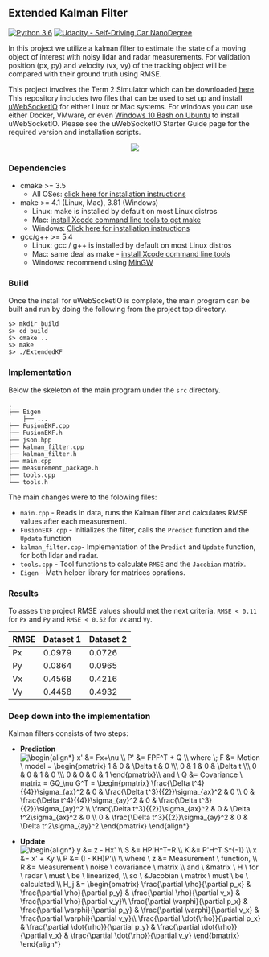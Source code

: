 ## Extended Kalman Filter
[![Python 3.6](https://img.shields.io/badge/python-3.6-blue.svg)](https://www.python.org/downloads/release/python-360/)
[![Udacity - Self-Driving Car NanoDegree](https://s3.amazonaws.com/udacity-sdc/github/shield-carnd.svg)](http://www.udacity.com/drive)

In this project we utilize a kalman filter to estimate the state of a moving object of interest with noisy lidar and radar measurements. For validation position (px, py) and velocity (vx, vy) of the tracking object will be compared with their ground truth using RMSE.

This project involves the Term 2 Simulator which can be downloaded [here](https://github.com/udacity/self-driving-car-sim/releases). This repository includes two files that can be used to set up and install [uWebSocketIO](https://github.com/uWebSockets/uWebSockets) for either Linux or Mac systems. For windows you can use either Docker, VMware, or even [Windows 10 Bash on Ubuntu](https://www.howtogeek.com/249966/how-to-install-and-use-the-linux-bash-shell-on-windows-10/) to install uWebSocketIO. Please see the uWebSocketIO Starter Guide page for the required version and installation scripts.

<p align="center"> 
<img src="https://github.com/ajimenezjulio/P5_Extended_Kalman_Filter/blob/master/Docs/tracking.gif">
</p>

### Dependencies

* cmake >= 3.5
  * All OSes: [click here for installation instructions](https://cmake.org/install/)
* make >= 4.1 (Linux, Mac), 3.81 (Windows)
  * Linux: make is installed by default on most Linux distros
  * Mac: [install Xcode command line tools to get make](https://developer.apple.com/xcode/features/)
  * Windows: [Click here for installation instructions](http://gnuwin32.sourceforge.net/packages/make.htm)
* gcc/g++ >= 5.4
  * Linux: gcc / g++ is installed by default on most Linux distros
  * Mac: same deal as make - [install Xcode command line tools](https://developer.apple.com/xcode/features/)
  * Windows: recommend using [MinGW](http://www.mingw.org/)


### Build
Once the install for uWebSocketIO is complete, the main program can be built and run by doing the following from the project top directory.
```
$> mkdir build
$> cd build
$> cmake ..
$> make
$> ./ExtendedKF
```

### Implementation

Below the skeleton of the main program under the `src` directory.
```
.
├── Eigen
    ├── ...
├── FusionEKF.cpp
├── FusionEKF.h
├── json.hpp
├── kalman_filter.cpp
├── kalman_filter.h
├── main.cpp
├── measurement_package.h
├── tools.cpp
└── tools.h
```

The main changes were to the folowing files:

- `main.cpp` - Reads in data, runs the Kalman filter and calculates RMSE values after each measurement.
- `FusionEKF.cpp` - Initializes the filter, calls the `Predict` function and the `Update` function
- `kalman_filter.cpp`- Implementation of the `Predict` and `Update` function, for both lidar and radar.
- `tools.cpp` - Tool functions to calculate `RMSE` and the `Jacobian` matrix.
- `Eigen` - Math helper library for matrices oprations.

### Results

To asses the project RMSE values should met the next criteria. `RMSE < 0.11` for `Px` and `Py` and `RMSE < 0.52` for `Vx` and `Vy`.

| RMSE | Dataset 1 | Dataset 2 |
|------|-----------|-----------|
| Px  |  0.0979   |  0.0726    |
| Py  |  0.0864   |  0.0965    |
| Vx  |  0.4568   |  0.4216    |
| Vy  |  0.4458   |  0.4932    | 

### Deep down into the implementation

Kalman filters consists of two steps:
- **Prediction**
      <img src="https://tex.s2cms.ru/svg/%0A%5Cbegin%7Balign*%7D%20%0Ax'%20%26%3D%20Fx%2B%5Cnu%20%5C%5C%0AP'%20%26%3D%20FPF%5ET%20%2B%20Q%20%5C%5C%0Awhere%20%5C%3B%20F%20%26%3D%20Motion%20%5C%20model%20%3D%20%0A%5Cbegin%7Bpmatrix%7D%201%20%26%200%20%26%20%5CDelta%20t%20%26%200%20%5C%5C%5C%200%20%26%201%20%26%200%20%26%20%5CDelta%20t%20%5C%5C%5C%200%20%26%200%20%26%201%20%26%200%20%5C%5C%5C%200%20%26%200%20%26%200%20%26%201%20%5Cend%7Bpmatrix%7D%5C%5C%0Aand%20%5C%20Q%20%26%3D%20Covariance%20%5C%20matrix%20%3D%20GQ_%5Cnu%20G%5ET%20%3D%20%5Cbegin%7Bpmatrix%7D%20%5Cfrac%7B%5CDelta%20t%5E4%7D%7B%7B4%7D%7D%5Csigma_%7Bax%7D%5E2%20%26%200%20%26%20%5Cfrac%7B%5CDelta%20t%5E3%7D%7B%7B2%7D%7D%5Csigma_%7Bax%7D%5E2%20%26%200%20%5C%5C%200%20%26%20%5Cfrac%7B%5CDelta%20t%5E4%7D%7B%7B4%7D%7D%5Csigma_%7Bay%7D%5E2%20%26%200%20%26%20%5Cfrac%7B%5CDelta%20t%5E3%7D%7B%7B2%7D%7D%5Csigma_%7Bay%7D%5E2%20%5C%5C%20%5Cfrac%7B%5CDelta%20t%5E3%7D%7B%7B2%7D%7D%5Csigma_%7Bax%7D%5E2%20%26%200%20%26%20%5CDelta%20t%5E2%5Csigma_%7Bax%7D%5E2%20%26%200%20%5C%5C%200%20%26%20%5Cfrac%7B%5CDelta%20t%5E3%7D%7B%7B2%7D%7D%5Csigma_%7Bay%7D%5E2%20%26%200%20%26%20%5CDelta%20t%5E2%5Csigma_%7Bay%7D%5E2%20%5Cend%7Bpmatrix%7D%0A%5Cend%7Balign*%7D%0A" alt="
\begin{align*} 
x' &amp;= Fx+\nu \\
P' &amp;= FPF^T + Q \\
where \; F &amp;= Motion \ model = 
\begin{pmatrix} 1 &amp; 0 &amp; \Delta t &amp; 0 \\\ 0 &amp; 1 &amp; 0 &amp; \Delta t \\\ 0 &amp; 0 &amp; 1 &amp; 0 \\\ 0 &amp; 0 &amp; 0 &amp; 1 \end{pmatrix}\\
and \ Q &amp;= Covariance \ matrix = GQ_\nu G^T = \begin{pmatrix} \frac{\Delta t^4}{{4}}\sigma_{ax}^2 &amp; 0 &amp; \frac{\Delta t^3}{{2}}\sigma_{ax}^2 &amp; 0 \\ 0 &amp; \frac{\Delta t^4}{{4}}\sigma_{ay}^2 &amp; 0 &amp; \frac{\Delta t^3}{{2}}\sigma_{ay}^2 \\ \frac{\Delta t^3}{{2}}\sigma_{ax}^2 &amp; 0 &amp; \Delta t^2\sigma_{ax}^2 &amp; 0 \\ 0 &amp; \frac{\Delta t^3}{{2}}\sigma_{ay}^2 &amp; 0 &amp; \Delta t^2\sigma_{ay}^2 \end{pmatrix}
\end{align*}
" />

- **Update**
      <img src="https://tex.s2cms.ru/svg/%0A%5Cbegin%7Balign*%7D%20%0Ay%20%26%3D%20z%20-%20Hx'%20%5C%5C%0AS%20%26%3D%20HP'H%5ET%2BR%20%5C%5C%0AK%20%26%3D%20P'H%5ET%20S%5E%7B-1%7D%20%5C%5C%0Ax%20%26%3D%20x'%20%2B%20Ky%20%5C%5C%0AP%20%26%3D%20(I%20-%20KH)P'%5C%5C%20%5C%5C%0Awhere%20%5C%20z%20%26%3D%20Measurement%20%5C%20function%2C%20%5C%5C%0AR%20%26%3D%20Measurement%20%5C%20noise%20%5C%20covariance%20%5C%20matrix%20%5C%5C%0Aand%20%5C%20%26matrix%20%5C%20H%20%5C%20for%20%5C%20radar%20%5C%20must%20%5C%20be%20%5C%20linearized%2C%20%5C%5C%0Aso%20%5C%20%26Jacobian%20%5C%20matrix%20%5C%20must%20%5C%20be%20%5C%20calculated%20%5C%5C%0AH_j%20%26%3D%20%5Cbegin%7Bbmatrix%7D%20%5Cfrac%7B%5Cpartial%20%5Crho%7D%7B%5Cpartial%20p_x%7D%20%26%20%5Cfrac%7B%5Cpartial%20%5Crho%7D%7B%5Cpartial%20p_y%7D%20%26%20%5Cfrac%7B%5Cpartial%20%5Crho%7D%7B%5Cpartial%20v_x%7D%20%26%20%5Cfrac%7B%5Cpartial%20%5Crho%7D%7B%5Cpartial%20v_y%7D%5C%5C%20%5Cfrac%7B%5Cpartial%20%5Cvarphi%7D%7B%5Cpartial%20p_x%7D%20%26%20%5Cfrac%7B%5Cpartial%20%5Cvarphi%7D%7B%5Cpartial%20p_y%7D%20%26%20%5Cfrac%7B%5Cpartial%20%5Cvarphi%7D%7B%5Cpartial%20v_x%7D%20%26%20%5Cfrac%7B%5Cpartial%20%5Cvarphi%7D%7B%5Cpartial%20v_y%7D%5C%5C%20%5Cfrac%7B%5Cpartial%20%5Cdot%7B%5Crho%7D%7D%7B%5Cpartial%20p_x%7D%20%26%20%5Cfrac%7B%5Cpartial%20%5Cdot%7B%5Crho%7D%7D%7B%5Cpartial%20p_y%7D%20%26%20%5Cfrac%7B%5Cpartial%20%5Cdot%7B%5Crho%7D%7D%7B%5Cpartial%20v_x%7D%20%26%20%5Cfrac%7B%5Cpartial%20%5Cdot%7B%5Crho%7D%7D%7B%5Cpartial%20v_y%7D%20%5Cend%7Bbmatrix%7D%0A%5Cend%7Balign*%7D%0A" alt="
\begin{align*} 
y &amp;= z - Hx' \\
S &amp;= HP'H^T+R \\
K &amp;= P'H^T S^{-1} \\
x &amp;= x' + Ky \\
P &amp;= (I - KH)P'\\ \\
where \ z &amp;= Measurement \ function, \\
R &amp;= Measurement \ noise \ covariance \ matrix \\
and \ &amp;matrix \ H \ for \ radar \ must \ be \ linearized, \\
so \ &amp;Jacobian \ matrix \ must \ be \ calculated \\
H_j &amp;= \begin{bmatrix} \frac{\partial \rho}{\partial p_x} &amp; \frac{\partial \rho}{\partial p_y} &amp; \frac{\partial \rho}{\partial v_x} &amp; \frac{\partial \rho}{\partial v_y}\\ \frac{\partial \varphi}{\partial p_x} &amp; \frac{\partial \varphi}{\partial p_y} &amp; \frac{\partial \varphi}{\partial v_x} &amp; \frac{\partial \varphi}{\partial v_y}\\ \frac{\partial \dot{\rho}}{\partial p_x} &amp; \frac{\partial \dot{\rho}}{\partial p_y} &amp; \frac{\partial \dot{\rho}}{\partial v_x} &amp; \frac{\partial \dot{\rho}}{\partial v_y} \end{bmatrix}
\end{align*}
" />
